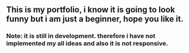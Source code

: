 ## This is my portfolio, i know it is going to look funny but i am just a beginner, hope you like it.
###  Note: it is still in development. therefore i have not implemented my all ideas and also it is not responsive.

